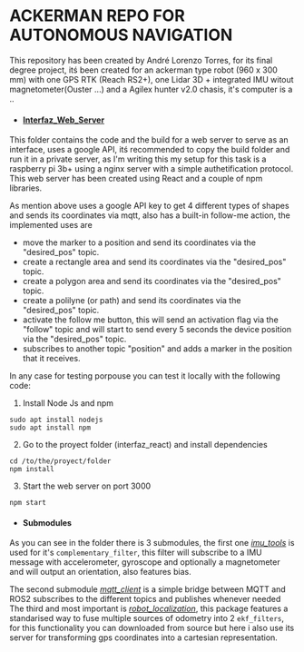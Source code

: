 # ACKERMAN REPO FOR AUTONOMOUS NAVIGATION

This repository has been created by André Lorenzo Torres, for its final degree project, itś been created for an ackerman type robot (960 x 300 mm) with one GPS RTK (Reach RS2+), one Lidar 3D + integrated IMU witout magnetometer(Ouster ...) and a Agilex hunter v2.0 chasis, it's computer is a ..

- #### [Interfaz_Web_Server](Interfaz_web-server)
This folder contains the code and the build for a web server to serve as an interface, uses a google API, itś recommended to copy the build folder and run it in a private server, as I'm writing this my setup for this task is a raspberry pi 3b+ using a nginx server with a simple authetification protocol. This web server has been created using React and a couple of npm libraries.

As mention above uses a google API key to get 4 different types of shapes and sends its coordinates via mqtt, also has a built-in follow-me action, the implemented uses are
-  move the marker to a position and send its coordinates via the "desired_pos" topic.
-  create a rectangle area and send its coordinates via the "desired_pos" topic.
-  create a polygon area and send its coordinates via the "desired_pos" topic.
-  create a polilyne (or path) and send its coordinates via the "desired_pos" topic.
-  activate the follow me button, this will send an activation flag via the "follow" topic and will start to send every 5 seconds the device position via the "desired_pos" topic.
-  subscribes to another topic "position" and adds a marker in the position that it receives.

In any case for testing porpouse you can test it locally with the following code:

1. Install Node Js and npm
```
sudo apt install nodejs
sudo apt install npm
```
2. Go to the proyect folder (interfaz_react) and install dependencies
```
cd /to/the/proyect/folder
npm install
```
3. Start the web server on port 3000
```  
npm start
```

- #### Submodules
As you can see in the folder there is 3 submodules, the first one [*imu_tools*](imu_tools) is used for it's `complementary_filter`, this filter will subscribe to a IMU message with accelerometer, gyroscope and optionally a magnetometer and will output an orientation, also features bias.

The second submodule [*mqtt_client*](mqtt_client) is a simple bridge between MQTT and ROS2 subscribes to the different topics and publishes whenever needed
The third and most important is [*robot_localization*](robot_localization), this package features a standarised way to fuse multiple sources of odometry into 2 `ekf_filters`, for this functionality you can downloaded from source but here i also use its server for transforming gps coordinates into a cartesian representation.
